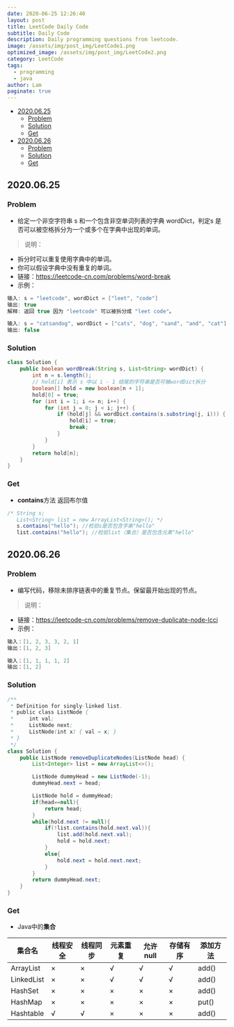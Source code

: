 ```yaml
---
date: 2020-06-25 12:26:40
layout: post
title: LeetCode Daily Code
subtitle: Daily Code
description: Daily programming questions from leetcode.
image: /assets/img/post_img/LeetCode1.png
optimized_image: /assets/img/post_img/LeetCode2.png
category: LeetCode
tags:
  - programming
  - java
author: Lam
paginate: true
---
```


* [2020\.06\.25](#20200625)
  * [Problem](#problem)
  * [Solution](#solution)
  * [Get](#get)
* [2020\.06\.26](#20200626)
  * [Problem](#problem-1)
  * [Solution](#solution-1)
  * [Get](#get-1)
 
## 2020.06.25
### Problem
- 给定一个非空字符串 s 和一个包含非空单词列表的字典 wordDict，判定s 是否可以被空格拆分为一个或多个在字典中出现的单词。

> 说明：
- 拆分时可以重复使用字典中的单词。
- 你可以假设字典中没有重复的单词。
- 链接：<a href="https://leetcode-cn.com/problems/word-break">https://leetcode-cn.com/problems/word-break</a>
- 示例：

```java
输入: s = "leetcode", wordDict = ["leet", "code"]
输出: true
解释: 返回 true 因为 "leetcode" 可以被拆分成 "leet code"。

输入: s = "catsandog", wordDict = ["cats", "dog", "sand", "and", "cat"]
输出: false
```

### Solution

```java
class Solution {
    public boolean wordBreak(String s, List<String> wordDict) {
        int n = s.length();
        // hold[i] 表示 s 中以 i - 1 结尾的字符串是否可被wordDict拆分
        boolean[] hold = new boolean[n + 1];
        hold[0] = true;
        for (int i = 1; i <= n; i++) {
            for (int j = 0; j < i; j++) {
                if (hold[j] && wordDict.contains(s.substring(j, i))) {
                    hold[i] = true;
                    break;
                }
            }
        }
        return hold[n];
    }
}
```
### Get

- **contains**方法 返回布尔值

```java
/* String s;
   List<String> list = new ArrayList<String>(); */
   s.contains("hello"); //检验s是否包含字串"hello"
   list.contains("hello"); //检验list（集合）是否包含元素"hello"
```

## 2020.06.26
### Problem
- 编写代码，移除未排序链表中的重复节点。保留最开始出现的节点。

> 说明：
- 链接：<a href="https://leetcode-cn.com/problems/remove-duplicate-node-lcci">https://leetcode-cn.com/problems/remove-duplicate-node-lcci</a>
- 示例：

```java
输入：[1, 2, 3, 3, 2, 1]
输出：[1, 2, 3]

输入：[1, 1, 1, 1, 2]
输出：[1, 2]
```

### Solution
```java
/**
 * Definition for singly-linked list.
 * public class ListNode {
 *     int val;
 *     ListNode next;
 *     ListNode(int x) { val = x; }
 * }
 */
class Solution {
    public ListNode removeDuplicateNodes(ListNode head) {
        List<Integer> list = new ArrayList<>();

        ListNode dummyHead = new ListNode(-1);
        dummyHead.next = head;

        ListNode hold = dummyHead;
        if(head==null){
            return head;
        }
        while(hold.next != null){
            if(!list.contains(hold.next.val)){
                list.add(hold.next.val);
                hold = hold.next;
            }
            else{
                hold.next = hold.next.next;
            }
        }
        return dummyHead.next;
    }
}
```

### Get
- Java中的**集合**  


<table>
  <thead>
    <tr>
      <th>集合名</th>
      <th>线程安全</th>
      <th>线程同步</th>
      <th>元素重复</th>
      <th>允许null</th>
      <th>存储有序</th>
      <th>添加方法</th>
    </tr>
  </thead>
    <tbody>
    <tr>
      <td>ArrayList</td>
      <td>×</td>
      <td>×</td>
      <td>√</td>
      <td>√</td>
      <td>√</td>
      <td>add()</td>
    </tr>
    <tr>
      <td>LinkedList</td>
      <td>×</td>
      <td>×</td>
      <td>√</td>
      <td>√</td>
      <td>√</td>
      <td>add()</td>
    </tr>
    <tr>
      <td>HashSet</td>
      <td>×</td>
      <td>×</td>
      <td>×</td>
      <td>×</td>
      <td>×</td>
      <td>add()</td>
    </tr>
    <tr>
      <td>HashMap</td>
      <td>×</td>
      <td>×</td>
      <td>×</td>
      <td>×</td>
      <td>×</td>
      <td>put()</td>
    </tr>
    <tr>
      <td>Hashtable</td>
      <td>√</td>
      <td>√</td>
      <td>×</td>
      <td>×</td>
      <td>×</td>
      <td>add()</td>
    </tr>
  </tbody>
</table>

